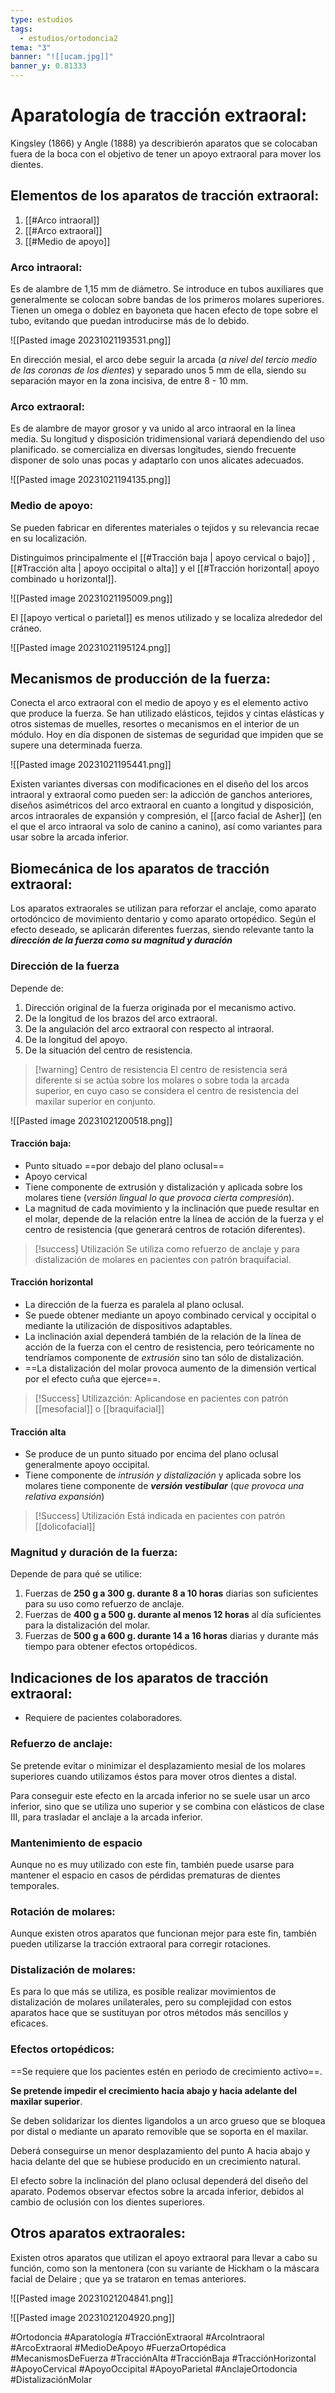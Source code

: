 ```yaml
---
type: estudios
tags:
  - estudios/ortodoncia2
tema: "3"
banner: "![[ucam.jpg]]"
banner_y: 0.81333
---
```

# Aparatología de tracción extraoral:
Kingsley (1866) y Angle (1888) ya describierón aparatos que se colocaban fuera de la boca con el objetivo de tener un apoyo extraoral para mover los dientes. 

## Elementos de los aparatos de tracción extraoral:
1. [[#Arco intraoral]]
2. [[#Arco extraoral]]
3. [[#Medio de apoyo]]

### Arco intraoral:
Es de alambre de 1,15 mm de diámetro. Se introduce en tubos auxiliares que generalmente se colocan sobre bandas de los primeros molares superiores. Tienen un omega o doblez en bayoneta que hacen efecto de tope sobre el tubo, evitando que puedan introducirse más de lo debido.

![[Pasted image 20231021193531.png]]

En dirección mesial, el arco debe seguir la arcada (_a nivel del tercio medio de las coronas de los dientes_) y separado unos 5 mm de ella, siendo su separación mayor en la zona incisiva, de entre 8 - 10 mm.

### Arco extraoral:
Es de alambre de mayor grosor y va unido al arco intraoral en la línea media. Su longitud y disposición tridimensional variará dependiendo del uso planificado. se comercializa en diversas longitudes, siendo frecuente disponer de solo unas pocas y adaptarlo con unos alicates adecuados.

![[Pasted image 20231021194135.png]]

### Medio de apoyo:
Se pueden fabricar en diferentes materiales o tejidos y su relevancia recae en su localización.

Distinguimos principalmente el [[#Tracción baja | apoyo cervical o bajo]] , [[#Tracción alta | apoyo occipital o alta]] y el [[#Tracción horizontal| apoyo combinado u horizontal]].

![[Pasted image 20231021195009.png]]

El [[apoyo vertical o parietal]] es menos utilizado y se localiza alrededor del cráneo.

![[Pasted image 20231021195124.png]]

## Mecanismos de producción de la fuerza:
Conecta el arco extraoral con el medio de apoyo y es el elemento activo que produce la fuerza. Se han utilizado elásticos, tejidos y cintas elásticas y otros sistemas de muelles, resortes o mecanismos en el interior de un módulo. Hoy en día disponen de sistemas de seguridad que impiden que se supere una determinada fuerza.

![[Pasted image 20231021195441.png]]

Existen variantes diversas con modificaciones en el diseño del los arcos intraoral y extraoral como pueden ser: la adicción de ganchos anteriores, diseños asimétricos del arco extraoral en cuanto a longitud y disposición, arcos intraorales de expansión y compresión, el [[arco facial de Asher]] (en el que el arco intraoral va solo de canino a canino), así como variantes para usar sobre la arcada inferior.

## Biomecánica de los aparatos de tracción extraoral:
Los aparatos extraorales se utilizan para reforzar el anclaje, como aparato ortodóncico de movimiento dentario y  como aparato ortopédico. Según el efecto deseado, se aplicarán diferentes fuerzas, siendo relevante tanto la **_dirección de la fuerza como su magnitud y duración_**

### Dirección de la fuerza
Depende de:
1. Dirección original de la fuerza originada por el mecanismo activo.
2. De la longitud de los brazos del arco extraoral.
3. De la angulación del arco extraoral con respecto al intraoral.
4. De la longitud del apoyo.
5. De la situación del centro de resistencia.

>[!warning] Centro de resistencia
>El centro de resistencia será diferente si se actúa sobre los molares o sobre toda la arcada superior, en cuyo caso se considera el centro de resistencia del maxilar superior en conjunto.

![[Pasted image 20231021200518.png]]

#### Tracción baja:
- Punto situado ==por debajo del plano oclusal==
- Apoyo cervical
- Tiene componente de extrusión y distalización y aplicada sobre los molares tiene (_versión lingual lo que provoca cierta compresión_).
-  La magnitud de cada movimiento y la inclinación que puede resultar en el molar, depende de la relación entre la línea de acción de la fuerza y el centro de resistencia (que generará centros de rotación diferentes).

> [!success] Utilización
> Se utiliza como refuerzo de anclaje y para distalización de molares en pacientes con patrón braquifacial.

#### Tracción horizontal
- La dirección de la fuerza es paralela al plano oclusal.
- Se puede obtener mediante un apoyo combinado cervical y occipital o mediante la utilización de dispositivos adaptables.
- La inclinación axial dependerá también de la relación de la línea de acción de la fuerza con el centro de resistencia, pero teóricamente no tendríamos componente de _extrusión_ sino tan sólo de distalización.
- ==La distalización del molar provoca aumento de la dimensión vertical por el efecto cuña que ejerce==.

> [!Success] Utilizazción:
> Aplicandose en pacientes con patrón [[mesofacial]] o [[braquifacial]]

#### Tracción alta
- Se produce de un punto situado por encima del plano oclusal generalmente apoyo occipital.
- Tiene componente de _intrusión y distalización_ y aplicada sobre los molares tiene componente de **_versión vestibular_** (_que provoca una relativa expansión_)

> [!Success] Utilización
> Está indicada en pacientes con patrón [[dolicofacial]]
> 

### Magnitud y duración de la fuerza:
Depende de para qué se utilice:
1. Fuerzas de **250 g a 300 g.  durante 8 a 10 horas** diarias son suficientes para su uso como refuerzo de anclaje.
2. Fuerzas de **400 g a 500 g. durante al menos 12 horas** al día suficientes para la distalización del molar.
3. Fuerzas de **500 g a 600 g. durante 14 a 16 horas** diarias y durante más tiempo para obtener efectos ortopédicos.

## Indicaciones de los aparatos de tracción extraoral:
- Requiere de pacientes colaboradores.

### Refuerzo de anclaje: 
Se pretende evitar o minimizar el desplazamiento mesial de los molares superiores cuando utilizamos éstos para mover otros dientes a distal. 

Para conseguir este efecto en la arcada inferior no se suele usar un arco inferior, sino que se utiliza uno superior y se combina con elásticos de clase III, para trasladar el anclaje a la arcada inferior.

### Mantenimiento de espacio
Aunque no es muy utilizado con este fin, también puede usarse para mantener el espacio en casos de pérdidas prematuras de dientes temporales.

### Rotación de molares:
Aunque existen otros aparatos que funcionan mejor para este fin, también pueden utilizarse la tracción extraoral para corregir rotaciones.

### Distalización de molares:
Es para lo que más se utiliza, es posible realizar movimientos de distalización de molares unilaterales, pero su complejidad con estos aparatos hace que se sustituyan por otros métodos más sencillos y eficaces.

### Efectos ortopédicos:
==Se requiere que los pacientes estén en periodo de crecimiento activo==. 

**Se pretende impedir el crecimiento hacia abajo y hacia adelante del maxilar superior**.

Se deben solidarizar los dientes ligandolos a un arco grueso que se bloquea por distal o mediante un aparato removible que se soporta en el maxilar.

Deberá conseguirse un menor desplazamiento del punto A hacia abajo y hacia delante del que se hubiese producido en un crecimiento natural. 

El efecto sobre la inclinación del plano oclusal dependerá del diseño del aparato. Podemos observar efectos sobre la arcada inferior, debidos al cambio de oclusión con los dientes superiores.

## Otros aparatos extraorales:
Existen otros aparatos que utilizan el apoyo extraoral para llevar a cabo su función, como son la mentonera  (con su variante de Hickham  o la máscara facial de Delaire ; que ya se trataron en temas anteriores.

![[Pasted image 20231021204841.png]]

![[Pasted image 20231021204920.png]]

#Ortodoncia #Aparatología #TracciónExtraoral #ArcoIntraoral #ArcoExtraoral #MedioDeApoyo #FuerzaOrtopédica #MecanismosDeFuerza #TracciónAlta #TracciónBaja #TracciónHorizontal #ApoyoCervical #ApoyoOccipital #ApoyoParietal #AnclajeOrtodoncia #DistalizaciónMolar